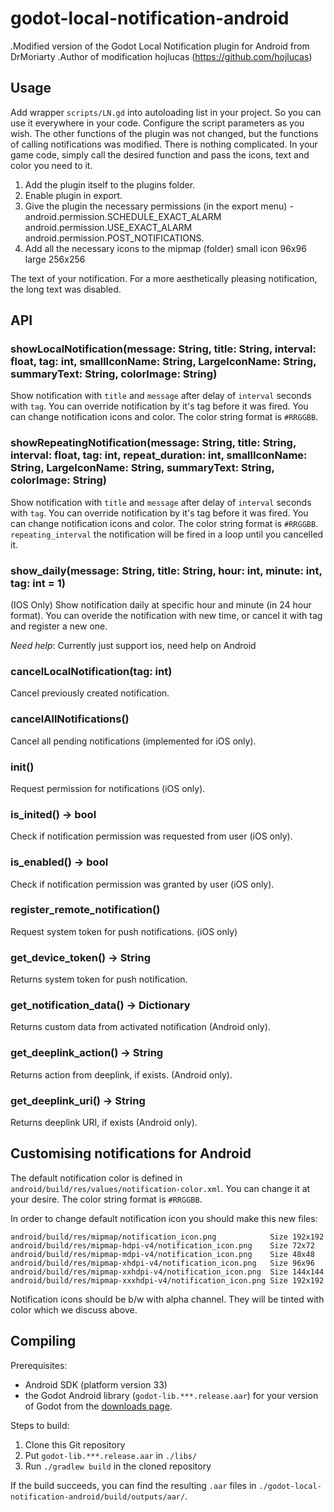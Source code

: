 # godot-local-notification-android
.Modified version of the Godot Local Notification plugin for Android from DrMoriarty
.Author of modification hojlucas (https://github.com/hojlucas)

## Usage

Add wrapper `scripts/LN.gd` into autoloading list in your project. So you can use it everywhere in your code. Configure the script parameters as you wish.
The other functions of the plugin was not changed, but the functions of calling notifications was modified.
There is nothing complicated. In your game code, simply call the desired function and pass the icons, text and color you need to it.

1. Add the plugin itself to the plugins folder.
2. Enable plugin in export.
3. Give the plugin the necessary permissions (in the export menu) - android.permission.SCHEDULE_EXACT_ALARM android.permission.USE_EXACT_ALARM android.permission.POST_NOTIFICATIONS.
4. Add all the necessary icons to the mipmap (folder) small icon 96x96 large 256x256

The text of your notification. 
For a more aesthetically pleasing notification, the long text was disabled.

## API

### showLocalNotification(message: String, title: String, interval: float, tag: int, smallIconName: String, LargeIconName: String, summaryText: String, colorImage: String)

Show notification with `title` and `message` after delay of `interval` seconds with `tag`. You can override notification by it's tag before it was fired. You can change notification icons and color. The color string format is `#RRGGBB`.

### showRepeatingNotification(message: String, title: String, interval: float, tag: int, repeat_duration: int, smallIconName: String, LargeIconName: String, summaryText: String, colorImage: String)
Show notification with `title` and `message` after delay of `interval` seconds with `tag`. You can override notification by it's tag before it was fired. You can change notification icons and color. The color string format is `#RRGGBB`.
`repeating_interval` the notification will be fired in a loop until you cancelled it.


### show_daily(message: String, title: String, hour: int, minute: int, tag: int = 1)
(IOS Only)
Show notification daily at specific hour and minute (in 24 hour format).
You can overide the notification with new time, or cancel it with tag and register a new one.

*Need help*: Currently just support ios, need help on Android

### cancelLocalNotification(tag: int)

Cancel previously created notification.

### cancelAllNotifications()

Cancel all pending notifications (implemented for iOS only).

### init()

Request permission for notifications (iOS only).

### is_inited() -> bool

Check if notification permission was requested from user (iOS only).

### is_enabled() -> bool

Check if notification permission was granted by user (iOS only).

### register_remote_notification()

Request system token for push notifications. (iOS only)

### get_device_token() -> String

Returns system token for push notification.

### get_notification_data() -> Dictionary

Returns custom data from activated notification (Android only).

### get_deeplink_action() -> String

Returns action from deeplink, if exists. (Android only).

### get_deeplink_uri() -> String

Returns deeplink URI, if exists (Android only).

## Customising notifications for Android

The default notification color is defined in `android/build/res/values/notification-color.xml`. You can change it at your desire. The color string format is `#RRGGBB`.

In order to change default notification icon you should make this new files:
```
android/build/res/mipmap/notification_icon.png            Size 192x192
android/build/res/mipmap-hdpi-v4/notification_icon.png    Size 72x72
android/build/res/mipmap-mdpi-v4/notification_icon.png    Size 48x48
android/build/res/mipmap-xhdpi-v4/notification_icon.png   Size 96x96
android/build/res/mipmap-xxhdpi-v4/notification_icon.png  Size 144x144
android/build/res/mipmap-xxxhdpi-v4/notification_icon.png Size 192x192
```
Notification icons should be b/w with alpha channel. They will be tinted with color which we discuss above.


## Compiling

Prerequisites:

- Android SDK (platform version 33)
- the Godot Android library (`godot-lib.***.release.aar`) for your version of Godot from the [downloads page](https://godotengine.org/download).

Steps to build:

1. Clone this Git repository
2. Put `godot-lib.***.release.aar` in `./libs/`
3. Run `./gradlew build` in the cloned repository

If the build succeeds, you can find the resulting `.aar` files in `./godot-local-notification-android/build/outputs/aar/`.
